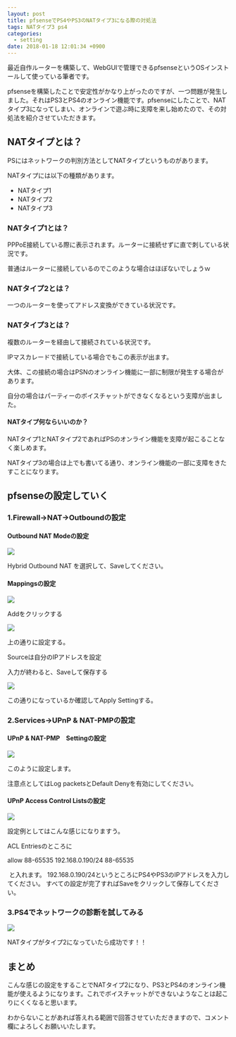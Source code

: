 ```yaml
---
layout: post
title: pfsenseでPS4やPS3のNATタイプ3になる際の対処法
tags: NATタイプ3 ps4
categories:
  - setting
date: 2018-01-18 12:01:34 +0900
---
```


最近自作ルーターを構築して、WebGUIで管理できるpfsenseというOSインストールして使っている筆者です。

pfsenseを構築したことで安定性がかなり上がったのですが、一つ問題が発生しました。それはPS3とPS4のオンライン機能です。pfsenseにしたことで、NATタイプ3になってしまい、オンラインで遊ぶ時に支障を来し始めたので、その対処法を紹介させていただきます。

NATタイプとは？
---------

PSにはネットワークの判別方法としてNATタイプというものがあります。

NATタイプには以下の種類があります。

*   NATタイプ1
*   NATタイプ2
*   NATタイプ3

### NATタイプ1とは？

PPPoE接続している際に表示されます。ルーターに接続せずに直で刺している状況です。

普通はルーターに接続しているのでこのような場合はほぼないでしょうｗ

### NATタイプ2とは？

一つのルーターを使ってアドレス変換ができている状況です。

### NATタイプ3とは？

複数のルーターを経由して接続されている状況です。

IPマスカレードで接続している場合でもこの表示が出ます。

大体、この接続の場合はPSNのオンライン機能に一部に制限が発生する場合があります。

自分の場合はパーティーのボイスチャットができなくなるという支障が出ました。

#### NATタイプ何ならいいのか？

NATタイプ1とNATタイプ2であればPSのオンライン機能を支障が起こることなく楽しめます。

NATタイプ3の場合は上でも書いてる通り、オンライン機能の一部に支障をきたすことになります。

pfsenseの設定していく
--------------

### 1.Firewall->NAT->Outboundの設定

#### Outbound NAT Modeの設定

![](http://yoneyannet.com/wp-content/uploads/2018/01/1.png)

Hybrid Outbound NAT を選択して、Saveしてください。

#### Mappingsの設定

![](http://yoneyannet.com/wp-content/uploads/2018/01/2.png)

Addをクリックする

![](http://yoneyannet.com/wp-content/uploads/2018/01/3.png)

上の通りに設定する。

Sourceは自分のIPアドレスを設定

入力が終わると、Saveして保存する

![](http://yoneyannet.com/wp-content/uploads/2018/01/4.png)

この通りになっているか確認してApply Settingする。

### 2.Services->UPnP & NAT-PMPの設定

#### UPnP & NAT-PMP　Settingの設定

![](http://yoneyannet.com/wp-content/uploads/2018/01/5.png)

このように設定します。

注意点としてはLog packetsとDefault Denyを有効にしてください。

#### UPnP Access Control Listsの設定

![](http://yoneyannet.com/wp-content/uploads/2018/01/6.png)

設定例としてはこんな感じになりますう。

ACL Entriesのところに

allow 88-65535 192.168.0.190/24 88-65535

 と入れます。 192.168.0.190/24というところにPS4やPS3のIPアドレスを入力してください。 すべての設定が完了すればSaveをクリックして保存してください。

### 3.PS4でネットワークの診断を試してみる

![](http://yoneyannet.com/wp-content/uploads/2018/01/7.jpg)

NATタイプがタイプ2になっていたら成功です！！

まとめ
---

こんな感じの設定をすることでNATタイプ2になり、PS3とPS4のオンライン機能が使えるようになります。これでボイスチャットができないようなことは起こりにくくなると思います。

わからないことがあれば答えれる範囲で回答させていただきますので、コメント欄によろしくお願いいたします。
